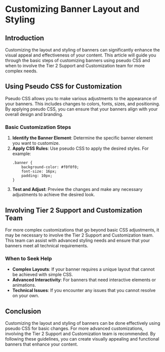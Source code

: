 # Customizing Banner Layout and Styling

## Introduction
Customizing the layout and styling of banners can significantly enhance the visual appeal and effectiveness of your content. This article will guide you through the basic steps of customizing banners using pseudo CSS and when to involve the Tier 2 Support and Customization team for more complex needs.

## Using Pseudo CSS for Customization
Pseudo CSS allows you to make various adjustments to the appearance of your banners. This includes changes to colors, fonts, sizes, and positioning. By applying pseudo CSS, you can ensure that your banners align with your overall design and branding.

### Basic Customization Steps
1. **Identify the Banner Element**: Determine the specific banner element you want to customize.
2. **Apply CSS Rules**: Use pseudo CSS to apply the desired styles. For example:
   ```
   .banner {
       background-color: #f0f0f0;
       font-size: 16px;
       padding: 10px;
   }
   ```
3. **Test and Adjust**: Preview the changes and make any necessary adjustments to achieve the desired look.

## Involving Tier 2 Support and Customization Team
For more complex customizations that go beyond basic CSS adjustments, it may be necessary to involve the Tier 2 Support and Customization team. This team can assist with advanced styling needs and ensure that your banners meet all technical requirements.

### When to Seek Help
- **Complex Layouts**: If your banner requires a unique layout that cannot be achieved with simple CSS.
- **Advanced Interactivity**: For banners that need interactive elements or animations.
- **Technical Issues**: If you encounter any issues that you cannot resolve on your own.

## Conclusion
Customizing the layout and styling of banners can be done effectively using pseudo CSS for basic changes. For more advanced customizations, involving the Tier 2 Support and Customization team is recommended. By following these guidelines, you can create visually appealing and functional banners that enhance your content.
